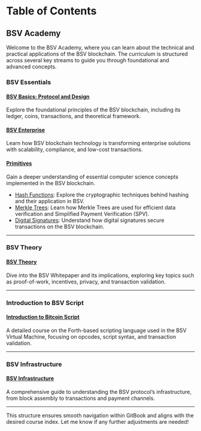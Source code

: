 # Table of Contents

## BSV Academy

Welcome to the BSV Academy, where you can learn about the technical and practical applications of the BSV blockchain. The curriculum is structured across several key streams to guide you through foundational and advanced concepts.

### BSV Essentials

#### [BSV Basics: Protocol and Design](BSV%20Basics%20-%20Protocol%20and%20Design/README.md)
Explore the foundational principles of the BSV blockchain, including its ledger, coins, transactions, and theoretical framework.

#### [BSV Enterprise](BSV%20Enterprise/README.md)
Learn how BSV blockchain technology is transforming enterprise solutions with scalability, compliance, and low-cost transactions.

#### [Primitives](Primitives/README.md)
Gain a deeper understanding of essential computer science concepts implemented in the BSV blockchain.

- [Hash Functions](Primitives/Hash%20Functions/README.md): Explore the cryptographic techniques behind hashing and their application in BSV.
- [Merkle Trees](Primitives/Merkle%20Trees/README.md): Learn how Merkle Trees are used for efficient data verification and Simplified Payment Verification (SPV).
- [Digital Signatures](Primitives/Digital%20Signatures/README.md): Understand how digital signatures secure transactions on the BSV blockchain.

---

### BSV Theory

#### [BSV Theory](BSV%20Theory/README.md)
Dive into the BSV Whitepaper and its implications, exploring key topics such as proof-of-work, incentives, privacy, and transaction validation.

---

### Introduction to BSV Script

#### [Introduction to Bitcoin Script](Introduction%20to%20Bitcoin%20Script/README.md)
A detailed course on the Forth-based scripting language used in the BSV Virtual Machine, focusing on opcodes, script syntax, and transaction validation.

---

### BSV Infrastructure

#### [BSV Infrastructure](BSV%20Infrastructure/README.md)
A comprehensive guide to understanding the BSV protocol’s infrastructure, from block assembly to transactions and payment channels.

---

This structure ensures smooth navigation within GitBook and aligns with the desired course index. Let me know if any further adjustments are needed!
